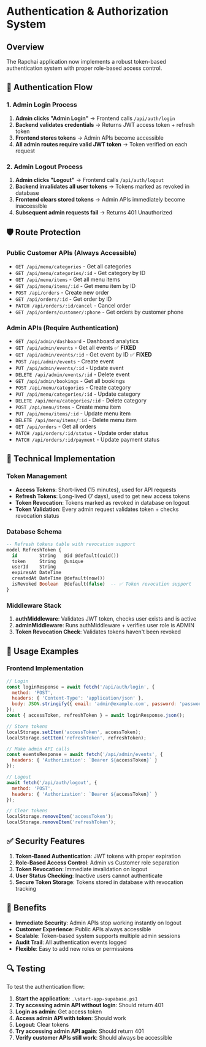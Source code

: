 # Authentication & Authorization System

## Overview
The Rapchai application now implements a robust token-based authentication system with proper role-based access control.

## 🔐 Authentication Flow

### 1. Admin Login Process
1. **Admin clicks "Admin Login"** → Frontend calls `/api/auth/login`
2. **Backend validates credentials** → Returns JWT access token + refresh token
3. **Frontend stores tokens** → Admin APIs become accessible
4. **All admin routes require valid JWT token** → Token verified on each request

### 2. Admin Logout Process
1. **Admin clicks "Logout"** → Frontend calls `/api/auth/logout`
2. **Backend invalidates all user tokens** → Tokens marked as revoked in database
3. **Frontend clears stored tokens** → Admin APIs immediately become inaccessible
4. **Subsequent admin requests fail** → Returns 401 Unauthorized

## 🛡️ Route Protection

### Public Customer APIs (Always Accessible)
- `GET /api/menu/categories` - Get all categories
- `GET /api/menu/categories/:id` - Get category by ID
- `GET /api/menu/items` - Get all menu items
- `GET /api/menu/items/:id` - Get menu item by ID
- `POST /api/orders` - Create new order
- `GET /api/orders/:id` - Get order by ID
- `PATCH /api/orders/:id/cancel` - Cancel order
- `GET /api/orders/customer/:phone` - Get orders by customer phone

### Admin APIs (Require Authentication)
- `GET /api/admin/dashboard` - Dashboard analytics
- `GET /api/admin/events` - Get all events ✅ **FIXED**
- `GET /api/admin/events/:id` - Get event by ID ✅ **FIXED**
- `POST /api/admin/events` - Create event
- `PUT /api/admin/events/:id` - Update event
- `DELETE /api/admin/events/:id` - Delete event
- `GET /api/admin/bookings` - Get all bookings
- `POST /api/menu/categories` - Create category
- `PUT /api/menu/categories/:id` - Update category
- `DELETE /api/menu/categories/:id` - Delete category
- `POST /api/menu/items` - Create menu item
- `PUT /api/menu/items/:id` - Update menu item
- `DELETE /api/menu/items/:id` - Delete menu item
- `GET /api/orders` - Get all orders
- `PATCH /api/orders/:id/status` - Update order status
- `PATCH /api/orders/:id/payment` - Update payment status

## 🔧 Technical Implementation

### Token Management
- **Access Tokens**: Short-lived (15 minutes), used for API requests
- **Refresh Tokens**: Long-lived (7 days), used to get new access tokens
- **Token Revocation**: Tokens marked as revoked in database on logout
- **Token Validation**: Every admin request validates token + checks revocation status

### Database Schema
```sql
-- Refresh tokens table with revocation support
model RefreshToken {
  id        String   @id @default(cuid())
  token     String   @unique
  userId    String
  expiresAt DateTime
  createdAt DateTime @default(now())
  isRevoked Boolean  @default(false)  -- ✅ Token revocation support
}
```

### Middleware Stack
1. **authMiddleware**: Validates JWT token, checks user exists and is active
2. **adminMiddleware**: Runs authMiddleware + verifies user role is ADMIN
3. **Token Revocation Check**: Validates tokens haven't been revoked

## 🚀 Usage Examples

### Frontend Implementation
```javascript
// Login
const loginResponse = await fetch('/api/auth/login', {
  method: 'POST',
  headers: { 'Content-Type': 'application/json' },
  body: JSON.stringify({ email: 'admin@example.com', password: 'password' })
});
const { accessToken, refreshToken } = await loginResponse.json();

// Store tokens
localStorage.setItem('accessToken', accessToken);
localStorage.setItem('refreshToken', refreshToken);

// Make admin API calls
const eventsResponse = await fetch('/api/admin/events', {
  headers: { 'Authorization': `Bearer ${accessToken}` }
});

// Logout
await fetch('/api/auth/logout', {
  method: 'POST',
  headers: { 'Authorization': `Bearer ${accessToken}` }
});

// Clear tokens
localStorage.removeItem('accessToken');
localStorage.removeItem('refreshToken');
```

## ✅ Security Features

1. **Token-Based Authentication**: JWT tokens with proper expiration
2. **Role-Based Access Control**: Admin vs Customer role separation
3. **Token Revocation**: Immediate invalidation on logout
4. **User Status Checking**: Inactive users cannot authenticate
5. **Secure Token Storage**: Tokens stored in database with revocation tracking

## 🎯 Benefits

- **Immediate Security**: Admin APIs stop working instantly on logout
- **Customer Experience**: Public APIs always accessible
- **Scalable**: Token-based system supports multiple admin sessions
- **Audit Trail**: All authentication events logged
- **Flexible**: Easy to add new roles or permissions

## 🔍 Testing

To test the authentication flow:

1. **Start the application**: `.\start-app-supabase.ps1`
2. **Try accessing admin API without login**: Should return 401
3. **Login as admin**: Get access token
4. **Access admin API with token**: Should work
5. **Logout**: Clear tokens
6. **Try accessing admin API again**: Should return 401
7. **Verify customer APIs still work**: Should always be accessible
